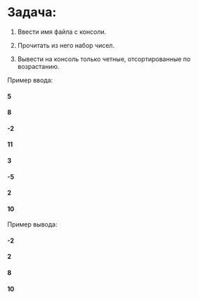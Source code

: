 # Задача:

1. Ввести имя файла с консоли.

2. Прочитать из него набор чисел.

3. Вывести на консоль только четные, отсортированные по возрастанию.

Пример ввода:
#### 5
#### 8
#### -2
#### 11
#### 3
#### -5
#### 2
#### 10

Пример вывода:
#### -2
#### 2
#### 8
#### 10
